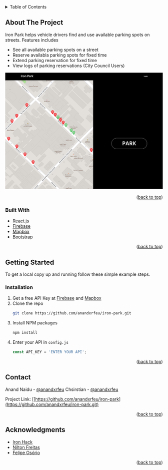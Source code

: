 <div id="top"></div>

<!-- TABLE OF CONTENTS -->
<details>
  <summary>Table of Contents</summary>
  <ol>
    <li>
      <a href="#about-the-project">About The Project</a>
      <ul>
        <li><a href="#built-with">Built With</a></li>
      </ul>
    </li>
    <li>
      <a href="#getting-started">Getting Started</a>
      <ul>
        <li><a href="#prerequisites">Prerequisites</a></li>
        <li><a href="#installation">Installation</a></li>
      </ul>
    </li>
    <li><a href="#contact">Contact</a></li>
    <li><a href="#acknowledgments">Acknowledgments</a></li>
  </ol>
</details>



<!-- ABOUT THE PROJECT -->
## About The Project

Iron Park helps vehicle drivers find and use available parking spots on streets. Features includes
* See all available parking spots on a street
* Reserve availabla parking spots for fixed time 
* Extend parking reservation for fixed time
* View logs of parking reservations (City Council Users)

[![Product Name Screen Shot][product-screenshot]](https://iron-park.netlify.app/)



<p align="right">(<a href="#top">back to top</a>)</p>



### Built With

* [React.js](https://reactjs.org/)
* [Firebase](https://firebase.google.com/)
* [Mapbox](https://www.mapbox.com/)
* [Bootstrap](https://getbootstrap.com)


<p align="right">(<a href="#top">back to top</a>)</p>



<!-- GETTING STARTED -->
## Getting Started

To get a local copy up and running follow these simple example steps.


### Installation

1. Get a free API Key at [Firebase](https://firebase.google.com/) and [Mapbox](https://www.mapbox.com/)
2. Clone the repo
   ```sh
   git clone https://github.com/anandxrfeu/iron-park.git
   ```
3. Install NPM packages
   ```sh
   npm install
   ```
4. Enter your API in `config.js`
   ```js
   const API_KEY = 'ENTER YOUR API';
   ```

<p align="right">(<a href="#top">back to top</a>)</p>



<!-- CONTACT -->
## Contact

Anand Naidu - [@anandxrfeu](https://twitter.com/anandxrfeu)
Chsirstian - [@anandxrfeu](https://twitter.com/anandxrfeu)

Project Link: [[https://github.com/anandxrfeu/iron-park](https://github.com/anandxrfeu/iron-park.git)

<p align="right">(<a href="#top">back to top</a>)</p>



<!-- ACKNOWLEDGMENTS -->
## Acknowledgments

* [Iron Hack](https://github.com/ironhack)
* [Nilton Freitas](https://github.com/oniltos)
* [Felipe Osório](https://github.com/Briofita09)


<p align="right">(<a href="#top">back to top</a>)</p>



<!-- MARKDOWN LINKS & IMAGES -->
[product-screenshot]: src/assets/images/screenshot.png
